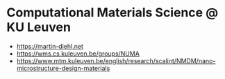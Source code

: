 # Computational Materials Science @ KU Leuven

- https://martin-diehl.net
- https://wms.cs.kuleuven.be/groups/NUMA
- https://www.mtm.kuleuven.be/english/research/scalint/NMDM/nano-microstructure-design-materials
